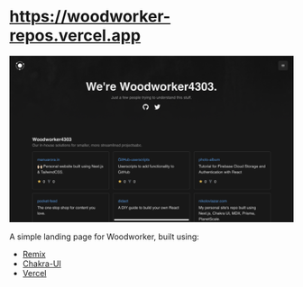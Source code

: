 # https://woodworker-repos.vercel.app

<p align="center">
  <img src="screenshot-woodworker-repos.png" alt="Next.js and TypeScript">
</p>

A simple landing page for Woodworker, built using:

* [Remix](https://remix.run/)
* [Chakra-UI](https://chakra-ui.com/)
* [Vercel](https://vercel.com/)
